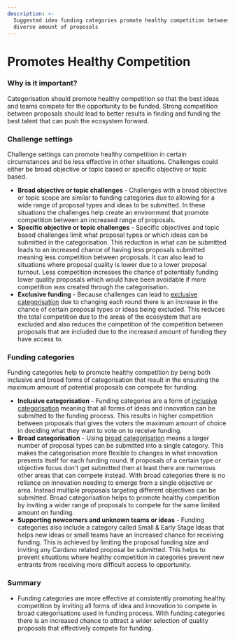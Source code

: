 ```yaml
---
description: >-
  Suggested idea funding categories promote healthy competition between a
  diverse amount of proposals
---
```


# Promotes Healthy Competition

### **Why is it important?**

Categorisation should promote healthy competition so that the best ideas and teams compete for the opportunity to be funded. Strong competition between proposals should lead to better results in finding and funding the best talent that can push the ecosystem forward.



### Challenge settings

Challenge settings can promote healthy competition in certain circumstances and be less effective in other situations. Challenges could either be broad objective or topic based or specific objective or topic based.

* **Broad objective or topic challenges** - Challenges with a broad objective or topic scope are similar to funding categories due to allowing for a wide range of proposal types and ideas to be submitted. In these situations the challenges help create an environment that promote competition between an increased range of proposals.&#x20;
* **Specific objective or topic challenges** - Specific objectives and topic based challenges limit what proposal types or which ideas can be submitted in the categorisation. This reduction in what can be submitted leads to an increased chance of having less proposals submitted meaning less competition between proposals. It can also lead to situations where proposal quality is lower due to a lower proposal turnout. Less competition increases the chance of potentially funding lower quality proposals which would have been avoidable if more competition was created through the categorisation.
* **Exclusive funding** - Because challenges can lead to [exclusive categorisation](../approaches/inclusive-vs-exclusive-categorisations.md) due to changing each round there is an increase in the chance of certain proposal types or ideas being excluded. This reduces the total competition due to the areas of the ecosystem that are excluded and also reduces the competition of the competition between proposals that are included due to the increased amount of funding they have access to.



### Funding categories

Funding categories help to promote healthy competition by being both inclusive and broad forms of categorisation that result in the ensuring the maximum amount of potential proposals can compete for funding.

* **Inclusive categorisation** - Funding categories are a form of [inclusive categorisation](../approaches/inclusive-vs-exclusive-categorisations.md) meaning that all forms of ideas and innovation can be submitted to the funding process. This results in higher competition between proposals that gives the voters the maximum amount of choice in deciding what they want to vote on to receive funding.
* **Broad categorisation** - Using [broad categorisation](../approaches/broad-vs-specific-categorisations.md) means a larger number of proposal types can be submitted into a single category. This makes the categorisation more flexible to changes in what innovation presents itself for each funding round. If proposals of a certain type or objective focus don't get submitted then at least there are numerous other areas that can compete instead. With broad categories there is no reliance on innovation needing to emerge from a single objective or area. Instead multiple proposals targeting different objectives can be submitted. Broad categorisation helps to promote healthy competition by inviting a wider range of proposals to compete for the same limited amount on funding.
* **Supporting newcomers and unknown teams or ideas** - Funding categories also include a category called Small & Early Stage Ideas that helps new ideas or small teams have an increased chance for receiving funding. This is achieved by limiting the proposal funding size and inviting any Cardano related proposal be submitted. This helps to prevent situations where healthy competition in categories prevent new entrants from receiving more difficult access to opportunity.



### Summary

* Funding categories are more effective at consistently promoting healthy competition by inviting all forms of idea and innovation to compete in broad categorisations used in funding process. With funding categories there is an increased chance to attract a wider selection of quality proposals that effectively compete for funding.
